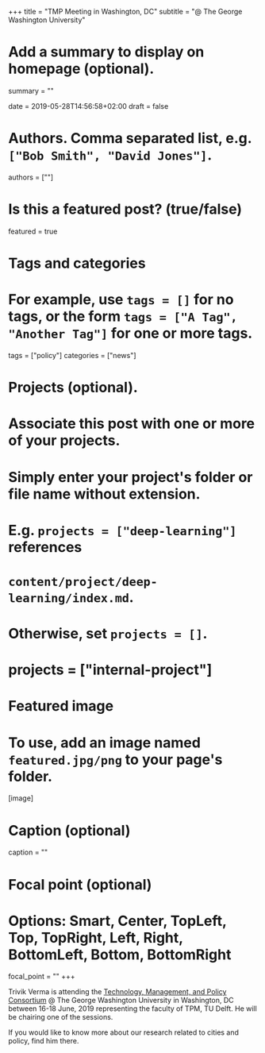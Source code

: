 +++
title = "TMP Meeting in Washington, DC"
subtitle = "@ The George Washington University"

# Add a summary to display on homepage (optional).
summary = ""

date = 2019-05-28T14:56:58+02:00
draft = false

# Authors. Comma separated list, e.g. `["Bob Smith", "David Jones"]`.
authors = [""]

# Is this a featured post? (true/false)
featured = true

# Tags and categories
# For example, use `tags = []` for no tags, or the form `tags = ["A Tag", "Another Tag"]` for one or more tags.
tags = ["policy"]
categories = ["news"]

# Projects (optional).
#   Associate this post with one or more of your projects.
#   Simply enter your project's folder or file name without extension.
#   E.g. `projects = ["deep-learning"]` references
#   `content/project/deep-learning/index.md`.
#   Otherwise, set `projects = []`.
# projects = ["internal-project"]

# Featured image
# To use, add an image named `featured.jpg/png` to your page's folder.
[image]
  # Caption (optional)
  caption = ""

  # Focal point (optional)
  # Options: Smart, Center, TopLeft, Top, TopRight, Left, Right, BottomLeft, Bottom, BottomRight
  focal_point = ""
+++

Trivik Verma is attending the [Technology, Management, and Policy Consortium](https://tmp2019.seas.gwu.edu/) @ The George Washington University in Washington, DC between 16-18 June, 2019 representing the faculty of TPM, TU Delft. He will be chairing one of the sessions.

If you would like to know more about our research related to cities and policy, find him there.
